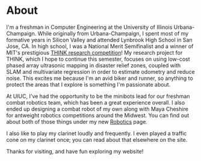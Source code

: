 # About

I'm a freshman in Computer Engineering at the University of Illinois Urbana-Champaign. While originally from Urbana-Champaign, I spent most of my formative years in Silicon Valley and attended Lynbrook High School in San Jose, CA. In high school, I was a National Merit Semifinalist and a winner of MIT's prestigious [THINK research competition](https://think.mit.edu)! My research project for THINK, which I hope to continue this semester, focuses on using low-cost phased array ultrasonic mapping in disaster relief zones, coupled with SLAM and multivariate regression in order to estimate odometry and reduce noise. This excites me because I'm an avid biker and runner, so anything to protect the areas that I explore is something I'm passionate about.

At UIUC, I've had the opportunity to be the minibots lead for our freshman combat robotics team, which has been a great experience overall. I also ended up designing a combat robot of my own along with Maya Cheshire for antweight robotics competitions around the Midwest. You can find out about both of those things under my new [Robotics](https://apawate.github.io/robotics) page. 

I also like to play my clarinet loudly and frequently. I even played a traffic cone on my clarinet once; you can read about that elsewhere on the site.

Thanks for visiting, and have fun exploring my website!
